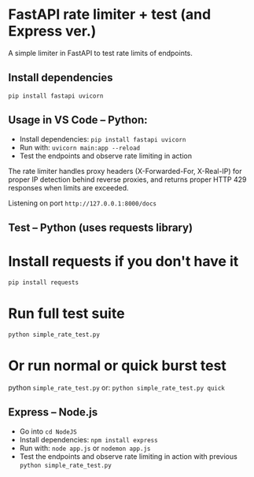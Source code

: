 # FastAPI rate limiter + test (and Express ver.)

A simple limiter in FastAPI to test rate limits of endpoints.
## Install dependencies
```pip install fastapi uvicorn```

## Usage in VS Code – Python:
- Install dependencies: ```pip install fastapi uvicorn```
- Run with:  ```uvicorn main:app --reload```
- Test the endpoints and observe rate limiting in action

The rate limiter handles proxy headers (X-Forwarded-For, X-Real-IP) for proper IP detection behind reverse proxies, and returns proper HTTP 429 responses when limits are exceeded.

Listening on port ```http://127.0.0.1:8000/docs```

## Test – Python (uses requests library)

# Install requests if you don't have it
```pip install requests```

# Run full test suite
```python simple_rate_test.py```

# Or run normal or quick burst test
python ```simple_rate_test.py``` 
or: ```python simple_rate_test.py quick```

## Express – Node.js
- Go into ```cd NodeJS```
- Install dependencies: ```npm install express```
- Run with: ```node app.js``` or ```nodemon app.js```
- Test the endpoints and observe rate limiting in action with previous ```python simple_rate_test.py```
